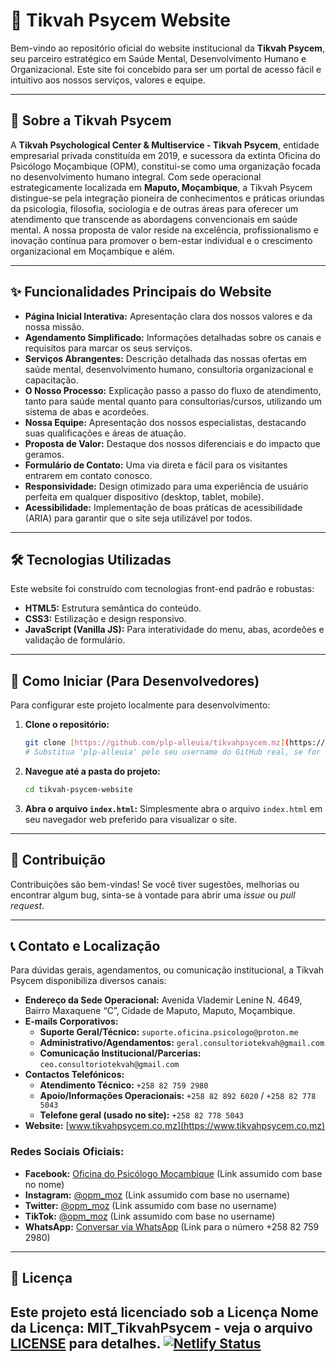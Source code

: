 # 🌟 Tikvah Psycem Website

Bem-vindo ao repositório oficial do website institucional da **Tikvah Psycem**, seu parceiro estratégico em Saúde Mental, Desenvolvimento Humano e Organizacional. Este site foi concebido para ser um portal de acesso fácil e intuitivo aos nossos serviços, valores e equipe.

---

## 🎯 Sobre a Tikvah Psycem

A **Tikvah Psychological Center & Multiservice - Tikvah Psycem**, entidade empresarial privada constituída em 2019, e sucessora da extinta Oficina do Psicólogo Moçambique (OPM), constitui-se como uma organização focada no desenvolvimento humano integral. Com sede operacional estrategicamente localizada em **Maputo, Moçambique**, a Tikvah Psycem distingue-se pela integração pioneira de conhecimentos e práticas oriundas da psicologia, filosofia, sociologia e de outras áreas para oferecer um atendimento que transcende as abordagens convencionais em saúde mental. A nossa proposta de valor reside na excelência, profissionalismo e inovação contínua para promover o bem-estar individual e o crescimento organizacional em Moçambique e além.

---

## ✨ Funcionalidades Principais do Website

* **Página Inicial Interativa:** Apresentação clara dos nossos valores e da nossa missão.
* **Agendamento Simplificado:** Informações detalhadas sobre os canais e requisitos para marcar os seus serviços.
* **Serviços Abrangentes:** Descrição detalhada das nossas ofertas em saúde mental, desenvolvimento humano, consultoria organizacional e capacitação.
* **O Nosso Processo:** Explicação passo a passo do fluxo de atendimento, tanto para saúde mental quanto para consultorias/cursos, utilizando um sistema de abas e acordeões.
* **Nossa Equipe:** Apresentação dos nossos especialistas, destacando suas qualificações e áreas de atuação.
* **Proposta de Valor:** Destaque dos nossos diferenciais e do impacto que geramos.
* **Formulário de Contato:** Uma via direta e fácil para os visitantes entrarem em contato conosco.
* **Responsividade:** Design otimizado para uma experiência de usuário perfeita em qualquer dispositivo (desktop, tablet, mobile).
* **Acessibilidade:** Implementação de boas práticas de acessibilidade (ARIA) para garantir que o site seja utilizável por todos.

---

## 🛠️ Tecnologias Utilizadas

Este website foi construído com tecnologias front-end padrão e robustas:

* **HTML5:** Estrutura semântica do conteúdo.
* **CSS3:** Estilização e design responsivo.
* **JavaScript (Vanilla JS):** Para interatividade do menu, abas, acordeões e validação de formulário.

---

## 🚀 Como Iniciar (Para Desenvolvedores)

Para configurar este projeto localmente para desenvolvimento:

1.  **Clone o repositório:**
    ```bash
    git clone [https://github.com/plp-alleuia/tikvahpsycem.mz](https://github.com/plp-alleluia/tikvah-psycem-website.git)
    # Substitua 'plp-alleuia' pelo seu username do GitHub real, se for diferente
    ```
2.  **Navegue até a pasta do projeto:**
    ```bash
    cd tikvah-psycem-website
    ```
3.  **Abra o arquivo `index.html`:** Simplesmente abra o arquivo `index.html` em seu navegador web preferido para visualizar o site.

---

## 🤝 Contribuição

Contribuições são bem-vindas! Se você tiver sugestões, melhorias ou encontrar algum bug, sinta-se à vontade para abrir uma *issue* ou *pull request*.

---

## 📞 Contato e Localização

Para dúvidas gerais, agendamentos, ou comunicação institucional, a Tikvah Psycem disponibiliza diversos canais:

* **Endereço da Sede Operacional:** Avenida Vlademir Lenine N. 4649, Bairro Maxaquene “C”, Cidade de Maputo, Maputo, Moçambique.
* **E-mails Corporativos:**
    * **Suporte Geral/Técnico:** `suporte.oficina.psicologo@proton.me`
    * **Administrativo/Agendamentos:** `geral.consultoriotekvah@gmail.com`
    * **Comunicação Institucional/Parcerias:** `ceo.consultoriotekvah@gmail.com`
* **Contactos Telefónicos:**
    * **Atendimento Técnico:** `+258 82 759 2980`
    * **Apoio/Informações Operacionais:** `+258 82 892 6020` / `+258 82 778 5043`
    * **Telefone geral (usado no site):** `+258 82 778 5043`
* **Website:** [www.tikvahpsycem.co.mz](https://www.tikvahpsycem.co.mz)

### Redes Sociais Oficiais:

* **Facebook:** [Oficina do Psicólogo Moçambique](https://www.facebook.com/consultoriotikvah) (Link assumido com base no nome)
* **Instagram:** [@opm_moz](https://www.instagram.com/opm_moz) (Link assumido com base no username)
* **Twitter:** [@opm_moz](https://twitter.com/opm_moz) (Link assumido com base no username)
* **TikTok:** [@opm_moz](https://www.tiktok.com/@opm_moz) (Link assumido com base no username)
* **WhatsApp:** [Conversar via WhatsApp](https://wa.me/258827592980) (Link para o número +258 82 759 2980)

---

## 📝 Licença

Este projeto está licenciado sob a Licença Nome da Licença: MIT_TikvahPsycem - veja o arquivo [LICENSE](LICENSE) para detalhes.
[![Netlify Status](https://api.netlify.com/api/v1/badges/cc9eb9e8-bbcc-420a-a6f4-2c2059e0b9c6/deploy-status)](https://app.netlify.com/projects/consultoriotikvah/deploys)
---
